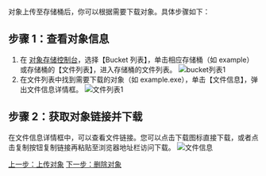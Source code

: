 对象上传至存储桶后，你可以根据需要下载对象。具体步骤如下：
## 步骤 1：查看对象信息
1. 在 [对象存储控制台](https://console.qcloud.com/cos4)，选择【Bucket 列表】，单击相应存储桶（如 example）或存储桶的【文件列表】，进入存储桶的文件列表。
![bucket列表1](//mc.qcloudimg.com/static/img/cdab7e81e5ce4be145fcce37b6ef5d84/image.png)
2. 在文件列表中找到需要下载的对象（如 example.exe），单击【文件信息】，弹出文件信息详情框。
![文件列表1](//mc.qcloudimg.com/static/img/d86124efc478ee97fd9c92b98f447593/image.png)

## 步骤 2：获取对象链接并下载
在文件信息详情框中，可以查看文件链接。您可以点击下载图标直接下载，或者点击复制按钮复制链接再粘贴至浏览器地址栏访问下载。
![文件信息](//mc.qcloudimg.com/static/img/9f0b0cd7660bc6334a07906b5a00c28b/image.png)

[上一步：上传对象]( https://www.qcloud.com/document/product/436/6233)
[下一步：删除对象](https://www.qcloud.com/document/product/436/6235)
